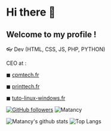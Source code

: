 # Hi there 👋
## Welcome to my profile !

👓 Dev (HTML, CSS, JS, PHP, PYTHON)

CEO at :

◼ [cpmtech.fr](https://www.cpmmtech.fr)

◼ [printtech.fr](https://www.printtech.fr)

◼ [tuto-linux-windows.fr](https://www.tuto-linux-windows.fr)

[![GitHub followers](https://img.shields.io/github/followers/Matancy?label=Follow&color=blueviolet&style=flat&logo=GitHub)](https://github.com/Matancy/?tab=follow)
![Matancy](https://komarev.com/ghpvc/?username=Matancy&color=blueviolet&style=flat)


![Matancy's github stats](https://github-readme-stats.vercel.app/api?username=Matancy&show_icons=true&hide_border=true&theme=onedark&cache_seconds=1800&include_all_commits=true&count_private=true&line_height=20px) 
![Top Langs](https://github-readme-stats.vercel.app/api/top-langs/?username=Matancy&layout=compact&theme=onedark&cache_seconds=1800&langs_count=10&hide_border=true)
